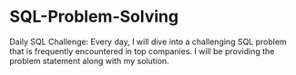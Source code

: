 # SQL-Problem-Solving

Daily SQL Challenge:
Every day, I will dive into a challenging SQL problem that is frequently encountered in top companies. 
I will be providing the problem statement along with my solution.
